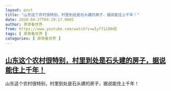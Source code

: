 ```yaml
---
layout: post
title: "山东这个农村很特别，村里到处是石头建的房子，据说能住上千年！"
date: 2020-04-27T04:19:17.000Z
author: 渺渺看世界
from: https://www.youtube.com/watch?v=wIyf71iO0dE
tags: [ 渺渺看世界 ]
categories: [ 渺渺看世界 ]
---
```

<!--1587961157000-->
[山东这个农村很特别，村里到处是石头建的房子，据说能住上千年！](https://www.youtube.com/watch?v=wIyf71iO0dE)
------

<div>
山东这个农村很特别，村里到处是石头建的房子，据说能住上千年！
</div>
